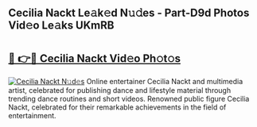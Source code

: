 ## Cecilia Nackt Le𝚊k𝚎d N𝚞𝚍es - Part-D9d Photos Vid𝚎o Le𝚊ks UKmRB

# <h2><a href="http://fb02fkd.evod.top/?m=Cecilia+Nackt">🔗 👉🔴 Cecilia Nackt Vid𝚎o Ph𝚘t𝚘s</a></h2>

[![Cecilia Nackt N𝚞d𝚎s](https://i.imgur.com/8V9OHl7.gif)](http://fb02fkd.evod.top/?m=Cecilia+Nackt)
Online entertainer Cecilia Nackt and multimedia artist, celebrated for publishing dance and lifestyle material through trending dance routines and short videos. Renowned public figure Cecilia Nackt, celebrated for their remarkable achievements in the field of entertainment. 
